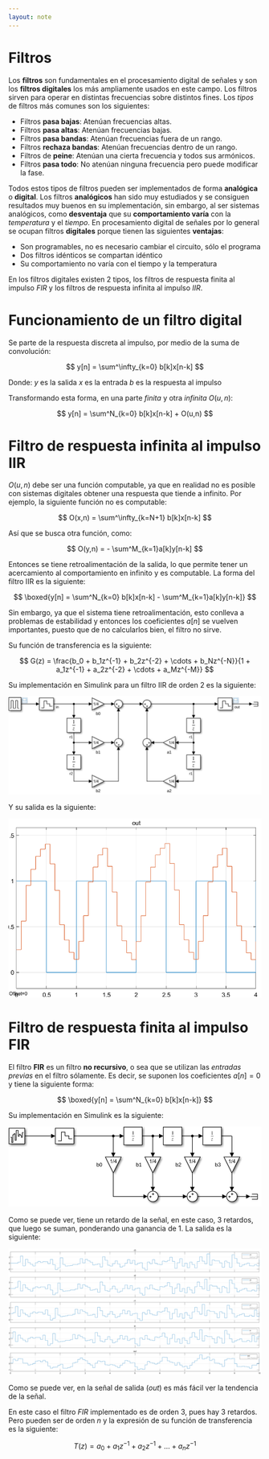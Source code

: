 ```yaml
---
layout: note
---
```


# Filtros
Los **filtros** son fundamentales en el procesamiento digital de señales y son los **filtros digitales** los más ampliamente usados en este campo. Los filtros sirven para operar en distintas frecuencias sobre distintos fines. Los *tipos* de filtros más comunes son los siguientes:

* Filtros **pasa bajas**: Atenúan frecuencias altas.
* Filtros **pasa altas**: Atenúan frecuencias bajas.
* Filtros **pasa bandas**: Atenúan frecuencias fuera de un rango.
* Filtros **rechaza bandas**: Atenúan frecuencias dentro de un rango.
* Filtros de **peine**: Atenúan una cierta frecuencia y todos sus armónicos.
* Filtros **pasa todo**: No atenúan ninguna frecuencia pero puede modificar la fase.

Todos estos tipos de filtros pueden ser implementados de forma **analógica** o **digital**. Los filtros **analógicos** han sido muy estudiados y se consiguen resultados muy buenos en su implementación, sin embargo, al ser sistemas analógicos, como **desventaja** que su **comportamiento varía** con la *temperatura* y el *tiempo*. En procesamiento digital de señales por lo general se ocupan filtros **digitales** porque tienen las siguientes **ventajas**:

* Son programables, no es necesario cambiar el circuito, sólo el programa
* Dos filtros idénticos se compartan idéntico
* Su comportamiento no varía con el tiempo y la temperatura

En los filtros digitales existen 2 tipos, los filtros de respuesta finita al impulso *FIR* y los filtros de respuesta infinita al impulso *IIR*.

# Funcionamiento de un filtro digital
Se parte de la respuesta discreta al impulso, por medio de la suma de convolución:

$$
y[n] = \sum^\infty_{k=0} b[k]x[n-k]
$$

Donde:
$y$ es la salida
$x$ es la entrada
$b$ es la respuesta al impulso

Transformando esta forma, en una parte *finita* y otra *infinita* $O(u,n)$:

$$
y[n] = \sum^N_{k=0} b[k]x[n-k] + O(u,n)
$$

# Filtro de respuesta infinita al impulso IIR
$O(u,n)$ debe ser una función computable, ya que en realidad no es posible con sistemas digitales obtener una respuesta que tiende a infinito. Por ejemplo, la siguiente función no es computable:

$$
O(x,n) = \sum^\infty_{k=N+1} b[k]x[n-k]
$$

Así que se busca otra función, como:

$$
O(y,n) = - \sum^M_{k=1}a[k]y[n-k]
$$

Entonces se tiene retroalimentación de la salida, lo que permite tener un acercamiento al comportamiento en infinito y es computable. La forma del filtro IIR es la siguiente:

$$
\boxed{y[n] = \sum^N_{k=0} b[k]x[n-k] - \sum^M_{k=1}a[k]y[n-k]}
$$

Sin embargo, ya que el sistema tiene retroalimentación, esto conlleva a problemas de estabilidad y entonces los coeficientes $a[n]$ se vuelven importantes, puesto que de no calcularlos bien, el filtro no sirve.

Su función de transferencia es la siguiente:

$$
G(z) = \frac{b_0 + b_1z^{-1} + b_2z^{-2} + \cdots + b_Nz^{-N}}{1 + a_1z^{-1} + a_2z^{-2} + \cdots + a_Mz^{-M}}
$$

Su implementación en Simulink para un filtro IIR de orden 2 es la siguiente:

![Simulación en Simulink de filtro IIR](../../img/filtro-iir.svg)

Y su salida es la siguiente:

![salida de filtro iir](../../img/salida-filtro-iir.png)

# Filtro de respuesta finita al impulso FIR
El filtro **FIR** es un filtro **no recursivo**, o sea que se utilizan las *entradas previas* en el filtro sólamente. Es decir, se suponen los coeficientes $a[n] = 0$ y tiene la siguiente forma:

$$
\boxed{y[n] = \sum^N_{k=0} b[k]x[n-k]}
$$

Su implementación en Simulink es la siguiente:

![Simulación en Simulink de filtro FIR](../../img/filtro-fir.svg)

Como se puede ver, tiene un retardo de la señal, en este caso, 3 retardos, que luego se suman, ponderando una ganancia de 1. La salida es la siguiente:

![Salida de filtro fir](../../img/salida-filtro-fir.png)

Como se puede ver, en la señal de salida (*out*) es más fácil ver la tendencia de la señal.

En este caso el filtro *FIR* implementado es de orden 3, pues hay 3 retardos. Pero pueden ser de orden $n$ y la expresión de su función de transferencia es la siguiente:

$$
T(z) = a_0 + a_1z^{-1} + a_2z^{-1} + \ldots + a_nz^{-1}
$$
